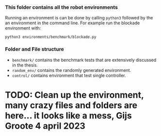 ### This folder contains all the robot environments


Running an environment is can be done by calling `python3` followed by the an environment in the command line.
For example run the blockade environment with:

`python3 environments/benchmark/blockade.py`

### Folder and File structure
* `benchmark/` contains the benchmark tests that are extensively discussed in the thesis.
* `random_env/` contains the randomly generated environment. 
* `control/` contains environment that test single controller.

# TODO: Clean up the environment, many crazy files and folders are here... it looks like a mess, Gijs Groote 4 april 2023
